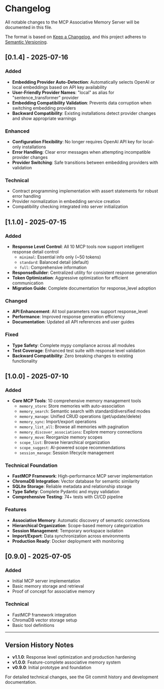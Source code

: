 # Changelog

All notable changes to the MCP Associative Memory Server will be documented in this file.

The format is based on [Keep a Changelog](https://keepachangelog.com/en/1.0.0/),
and this project adheres to [Semantic Versioning](https://semver.org/spec/v2.0.0.html).

## [0.1.4] - 2025-07-16

### Added
- **Embedding Provider Auto-Detection**: Automatically selects OpenAI or local embeddings based on API key availability
- **User-Friendly Provider Names**: "local" as alias for "sentence_transformer" provider
- **Embedding Compatibility Validation**: Prevents data corruption when switching embedding providers
- **Backward Compatibility**: Existing installations detect provider changes and show appropriate warnings

### Enhanced
- **Configuration Flexibility**: No longer requires OpenAI API key for local-only installations
- **Error Handling**: Clear error messages when attempting incompatible provider changes
- **Provider Switching**: Safe transitions between embedding providers with validation

### Technical
- Contract programming implementation with assert statements for robust error handling
- Provider normalization in embedding service creation
- Compatibility checking integrated into server initialization

## [1.1.0] - 2025-07-15

### Added
- **Response Level Control**: All 10 MCP tools now support intelligent response detail control
  - `minimal`: Essential info only (~50 tokens)
  - `standard`: Balanced detail (default)
  - `full`: Comprehensive information
- **ResponseBuilder**: Centralized utility for consistent response generation
- **Token Optimization**: Aggressive optimization for efficient communication
- **Migration Guide**: Complete documentation for response_level adoption

### Changed
- **API Enhancement**: All tool parameters now support response_level
- **Performance**: Improved response generation efficiency
- **Documentation**: Updated all API references and user guides

### Fixed
- **Type Safety**: Complete mypy compliance across all modules
- **Test Coverage**: Enhanced test suite with response level validation
- **Backward Compatibility**: Zero breaking changes to existing functionality

## [1.0.0] - 2025-07-10

### Added
- **Core MCP Tools**: 10 comprehensive memory management tools
  - `memory_store`: Store memories with auto-association
  - `memory_search`: Semantic search with standard/diversified modes
  - `memory_manage`: Unified CRUD operations (get/update/delete)
  - `memory_sync`: Import/export operations
  - `memory_list_all`: Browse all memories with pagination
  - `memory_discover_associations`: Explore memory connections
  - `memory_move`: Reorganize memory scopes
  - `scope_list`: Browse hierarchical organization
  - `scope_suggest`: AI-powered scope recommendations
  - `session_manage`: Session lifecycle management

### Technical Foundation
- **FastMCP Framework**: High-performance MCP server implementation
- **ChromaDB Integration**: Vector database for semantic similarity
- **SQLite Storage**: Reliable metadata and relationship storage
- **Type Safety**: Complete Pydantic and mypy validation
- **Comprehensive Testing**: 74+ tests with CI/CD pipeline

### Features
- **Associative Memory**: Automatic discovery of semantic connections
- **Hierarchical Organization**: Scope-based memory categorization
- **Session Management**: Temporary workspace isolation
- **Import/Export**: Data synchronization across environments
- **Production Ready**: Docker deployment with monitoring

## [0.9.0] - 2025-07-05

### Added
- Initial MCP server implementation
- Basic memory storage and retrieval
- Proof of concept for associative memory

### Technical
- FastMCP framework integration
- ChromaDB vector storage setup
- Basic tool definitions

---

## Version History Notes

- **v1.1.0**: Response level optimization and production hardening
- **v1.0.0**: Feature-complete associative memory system
- **v0.9.0**: Initial prototype and foundation

For detailed technical changes, see the Git commit history and development documentation.

